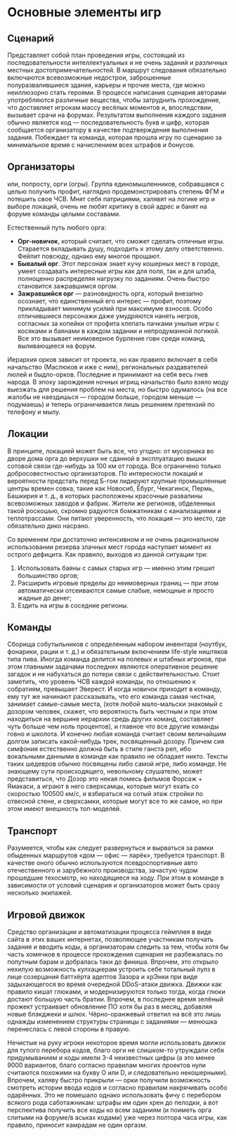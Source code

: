 # Основные элементы игр

## Сценарий

Представляет собой план проведения игры, состоящий из последовательности интеллектуальных и не очень заданий и различных местных достопримечательностей. В маршрут следования обязательно включаются всевозможные недострои, заброшенные полуразвалившиеся здания, карьеры и прочие места, где можно неиллюзорно стать героями. В процессе написания сценария авторами употребляются различные вещества, чтобы затруднить прохождение, что доставляет игрокам массу весёлых моментов и, впоследствии, вызывает срачи на форумах. Результатом выполнения каждого задания обычно является код — последовательность букв и цифр, которая сообщается организатору в качестве подтверждения выполнения задания. Побеждает та команда, которая прошла игру по сценарию за минимальное время с начислением всех штрафов и бонусов.

## Организаторы

или, попросту, орги (огры). Группа единомышленников, собравшаяся с целью получить профит, наглядно продемонстрировать степень ФГМ и потешить свое ЧСВ. Мнят себя патрициями, халявят на логике игр и выборе локаций, очень не любят критику в свой адрес и банят на форуме команды целыми составами.

Естественный путь любого орга:

* **Орг-новичок**, который считает, что сможет сделать отличные игры. Старается вкладывать душу, подходить к этому делу ответственно. Фейлит повсюду, однако ему многое прощают.
* **Бывалый орг**. Этот персонаж знает кучу кошерных мест в городе, умеет создавать интересные игры как для поля, так и для штаба, полноценно распределяя нагрузку по заданиям. Очень быстро становится зажравшимся оргом.
* **Зажравшийся орг** — разновидность орга, который внезапно осознает, что единственный его интерес — профит, поэтому прикладывает минимум усилий при максимуме взносов. Особо отличившиеся персонажи даже умудряются нанять негров, согласных за копейки от профита клепать пачками унылые игры с косяками и баянами в каждом задании и непродуманной логикой. Все это вызывает неимоверное бурление говн среди команд, выливающееся на форум.

Иерархия орков зависит от проекта, но как правило включает в себя начальство (Маслюков и иже с ним), региональных раздавателей люлей и быдло-орков. Последние и принимают на себя весь гнев народа. В эпоху зарождения ночных игрищ начальство было взяло моду выезжать для решения проблем на места, но быстро одумалось (на все жалобы не наездишься — городом больше, городом меньше — подумаешь) и теперь ограничивается лишь решением претензий по телефону и мылу.

## Локации

В принципе, локацией может быть все, что угодно: от мусорника во дворе дома орга до верхушки не сданной в эксплуатацию вышки сотовой связи где-нибудь за 100 км от города. Все ограничено только добросовестностью организаторов. По интересности локаций и вероятности предстать перед Б-гом лидируют крупные промышленные центры времен совка, такие как Новосиб, Ёбург, Чекагинск, Пермь, Башкирия и т. д., в которых расположены красочные развалины всевозможных заводов и фабрик. Жители же регионов, обделенных такой роскошью, скромно радуются бомжатникам с канализациями и теплотрассами. Они питают уверенность, что локация — это место, где обязательно дико насрано.

Со временем при достаточно интенсивном и не очень рациональном использовании резерва злачных мест города наступает момент их острого дефицита. Как правило, выходов из данной ситуации три:

1. Использовать баяны с самых старых игр — именно этим грешит большинство оргов;
2. Расширить игровые пределы до неимоверных границ — при этом автоматически отсеиваются самые слабые, немощные и просто жадные до денег;
3. Ездить на игры в соседние регионы.

## Команды

Сборища собутыльников с определенным набором инвентаря (ноутбук, фонарики, рации и т. д.) и обязательным включением life-style ништяков типа пива. Иногда команда делится на полевых и штабных игроков, при этом главными задачами последних являются оперативное решение загадок и не набухаться до потери связи с действительностью. Стоит заметить, что уровень ЧСВ каждой команды, по отношению к собратиям, превышает Эверест. И когда новичок приходит в команду, ему тут же начинают рассказывать, что его команда самая честная, занимает самые-самые места, (хотя любой мало-мальски знакомый с дозором человек, скажет, что вероятность быть честным и при этом находиться на вершине иерархии средь других команд, составляет чуть больше чем ноль процентов), и главное что все другие команды говно и школота. И конечно любая команда считает своим величайшим долгом записать какой-нибудь трек, посвященный дозору. Причем сия симфония естественно должна быть в стиле ганста реп, ибо вокальными данными в команде как правило не обладает никто. Тексты таких шедевров обычно посвящены либо самой игре, либо команде. Не знающему сути происходящего, невольному слушателю, может представиться, что Дозор это некая помесь фильмов Форсаж + Ямакаси, а играют в него сверхсамцы, которые могут ехать со скоростью 100500 км/с, и взбираться на сотый этаж стройки по отвесной стене, и сверхсамки, которые могут все то же самое, но при этом имеют внешность топ-моделей.

## Транспорт

Разумеется, чтобы как следует развернуться и вырваться за рамки обыденных маршрутов «дом — офис — ларёк», требуется транспорт. В качестве оного обычно используются псевдоспортивные авто отечественного и зарубежного производства, зачастую чудом прошедшие техосмотр, но находящиеся на ходу. При этом в команде в зависимости от условий сценария и организаторов может быть сразу несколько экипажей.

## Игровой движок

Средство организации и автоматизации процесса геймплея в виде сайта в этих ваших интернетах, позволяющее участникам получать задания и вводить коды, а организаторам следить за тем, чтобы хотя бы часть хомячков в процессе прохождения сценария не разбежалась по попутным барам и добралась таки до финиша. Впрочем, это открыло нехилую возможность кулхацкерам устроить себе тотальный лулз в лице созерцания баттхёрта адептов Зазора и хрЭнки при виде задыхающегося во время очередной DDoS-атаки движка. Движки как правило кишат глюками, и модернизируются только тогда, когда глюки достают большую часть братии. Впрочем, в последнее время зелёный прожект устраивает обновление ПО хотя бы раз в месяц, добавляя новые блэкджеки и шлюх. Чёрно-оранжевый ответил на всё это лишь однажды изменением структуры страницы с заданиями — менюшка перенеслась с левой стороны в правую.

Нечистые на руку игроки некоторое время могли использовать движок для тупого перебора кодов, благо орги не слишком-то утруждали себя придумыванием и коды имели 3-4 неизвестных цифры (а это менее 9000 вариантов, благо согласно правилам многих проектов нули считаются похожими на букву O или D, и следовательно некошерными). Впрочем, халяву быстро прикрыли — орки получили возможность смотреть истории ввода кодов и согласно правилам накрячивать особо одарённых. Это не помешало однако использовать фичу с перебором всякого рода саботажникам: штрафы им один хрен до пелодки, а вот перспектива получить все коды ко всем заданиям (и поиметь орга слитыми на форуме/в аськах кодами) уже через полтора часа игры, как правило, приносит камрадам не один оргазм.
